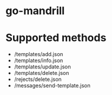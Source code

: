 go-mandrill
===========

Supported methods
=================

-	/templates/add.json
-	/templates/info.json
-	/templates/update.json
-	/templates/delete.json
-	/rejects/delete.json
-	/messages/send-template.json
